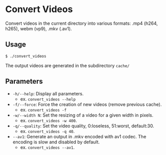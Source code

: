 # Convert Videos

Convert videos in the current directory into various formats: .mp4 (h264, h265), webm (vp9), .mkv (.av1).

## Usage

```
$ ./convert_videos
```

The output videos are generated in the subdirectory `cache/`

## Parameters

* `-h/--help`: Display all parameters.
  * ex. `convert_videos --help`
* `-f/--force`: Force the creation of new videos (remove previous cache).
  * ex. `convert_videos -f`
* `-w/--width N`: Set the resizing of a video for a given width in pixels. 
  * ex. `convert_videos -w 400`.
* `-q/--quality`: Set the video quality, 0:loseless, 51:worst, default:30.
  * ex. `convert_videos -q 40`.
* `--av1`: Generate an output in .mkv encoded with av1 codec. The encoding is slow and disabled by default.
  * ex. `convert_videos --av1`.

